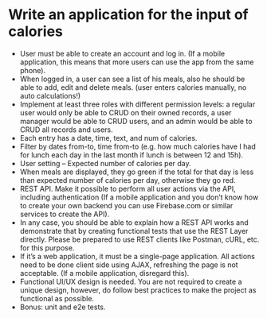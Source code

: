 # Write an application for the input of calories

- User must be able to create an account and log in. (If a mobile application, this means that more users can use the app from the same phone).
- When logged in, a user can see a list of his meals, also he should be able to add, edit and delete meals. (user enters calories manually, no auto calculations!)
- Implement at least three roles with different permission levels: a regular user would only be able to CRUD on their owned records, a user manager would be able to CRUD users, and an admin would be able to CRUD all records and users.
- Each entry has a date, time, text, and num of calories.
- Filter by dates from-to, time from-to (e.g. how much calories have I had for lunch each day in the last month if lunch is between 12 and 15h).
- User setting – Expected number of calories per day.
- When meals are displayed, they go green if the total for that day is less than expected number of calories per day, otherwise they go red.
- REST API. Make it possible to perform all user actions via the API, including authentication (If a mobile application and you don’t know how to create your own backend you can use Firebase.com or similar services to create the API).
- In any case, you should be able to explain how a REST API works and demonstrate that by creating functional tests that use the REST Layer directly. Please be prepared to use REST clients like Postman, cURL, etc. for this purpose.
- If it’s a web application, it must be a single-page application. All actions need to be done client side using AJAX, refreshing the page is not acceptable. (If a mobile application, disregard this).
- Functional UI/UX design is needed. You are not required to create a unique design, however, do follow best practices to make the project as functional as possible.
- Bonus: unit and e2e tests.
